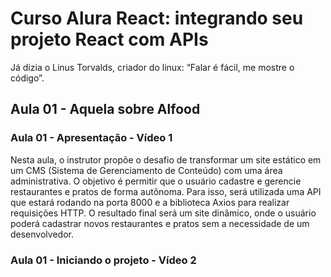 # Curso Alura React: integrando seu projeto React com APIs

Já dizia o Linus Torvalds, criador do linux: “Falar é fácil, me mostre o código”.

## Aula 01 - Aquela sobre Alfood

### Aula 01 - Apresentação - Vídeo 1

Nesta aula, o instrutor propõe o desafio de transformar um site estático em um CMS (Sistema de Gerenciamento de Conteúdo) com uma área administrativa. O objetivo é permitir que o usuário cadastre e gerencie restaurantes e pratos de forma autônoma. Para isso, será utilizada uma API que estará rodando na porta 8000 e a biblioteca Axios para realizar requisições HTTP. O resultado final será um site dinâmico, onde o usuário poderá cadastrar novos restaurantes e pratos sem a necessidade de um desenvolvedor.

### Aula 01 - Iniciando o projeto - Vídeo 2
